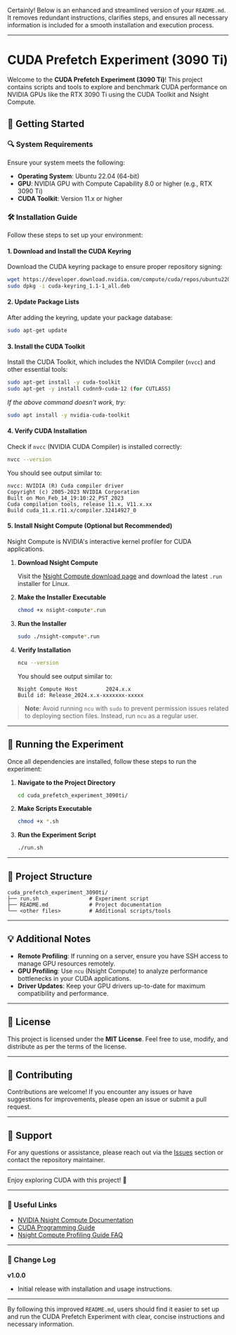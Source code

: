 Certainly! Below is an enhanced and streamlined version of your `README.md`. It removes redundant instructions, clarifies steps, and ensures all necessary information is included for a smooth installation and execution process.

---

# CUDA Prefetch Experiment (3090 Ti)

Welcome to the **CUDA Prefetch Experiment (3090 Ti)**! This project contains scripts and tools to explore and benchmark CUDA performance on NVIDIA GPUs like the RTX 3090 Ti using the CUDA Toolkit and Nsight Compute.

## 🚀 Getting Started

### 🔍 System Requirements

Ensure your system meets the following:

- **Operating System**: Ubuntu 22.04 (64-bit)
- **GPU**: NVIDIA GPU with Compute Capability 8.0 or higher (e.g., RTX 3090 Ti)
- **CUDA Toolkit**: Version 11.x or higher

### 🛠️ Installation Guide

Follow these steps to set up your environment:

#### 1. Download and Install the CUDA Keyring

Download the CUDA keyring package to ensure proper repository signing:

```bash
wget https://developer.download.nvidia.com/compute/cuda/repos/ubuntu2204/x86_64/cuda-keyring_1.1-1_all.deb
sudo dpkg -i cuda-keyring_1.1-1_all.deb
```

#### 2. Update Package Lists

After adding the keyring, update your package database:

```bash
sudo apt-get update
```

#### 3. Install the CUDA Toolkit

Install the CUDA Toolkit, which includes the NVIDIA Compiler (`nvcc`) and other essential tools:

```bash
sudo apt-get install -y cuda-toolkit
sudo apt-get -y install cudnn9-cuda-12 (for CUTLASS)
```

*If the above command doesn't work, try:*

```bash
sudo apt install -y nvidia-cuda-toolkit
```

#### 4. Verify CUDA Installation

Check if `nvcc` (NVIDIA CUDA Compiler) is installed correctly:

```bash
nvcc --version
```

You should see output similar to:

```plaintext
nvcc: NVIDIA (R) Cuda compiler driver
Copyright (c) 2005-2023 NVIDIA Corporation
Built on Mon_Feb_14_19:10:22_PST_2023
Cuda compilation tools, release 11.x, V11.x.xx
Build cuda_11.x.r11.x/compiler.32414927_0
```

#### 5. Install Nsight Compute (Optional but Recommended)

Nsight Compute is NVIDIA's interactive kernel profiler for CUDA applications.

1. **Download Nsight Compute**

   Visit the [Nsight Compute download page](https://developer.nvidia.com/nsight-compute) and download the latest `.run` installer for Linux.

2. **Make the Installer Executable**

   ```bash
   chmod +x nsight-compute*.run
   ```

3. **Run the Installer**

   ```bash
   sudo ./nsight-compute*.run
   ```

4. **Verify Installation**

   ```bash
   ncu --version
   ```

   You should see output similar to:

   ```plaintext
   Nsight Compute Host         2024.x.x
   Build id: Release_2024.x.x-xxxxxxx-xxxxx
   ```

> **Note**: Avoid running `ncu` with `sudo` to prevent permission issues related to deploying section files. Instead, run `ncu` as a regular user.

---

## 🧪 Running the Experiment

Once all dependencies are installed, follow these steps to run the experiment:

1. **Navigate to the Project Directory**

   ```bash
   cd cuda_prefetch_experiment_3090ti/
   ```

2. **Make Scripts Executable**

   ```bash
   chmod +x *.sh
   ```

3. **Run the Experiment Script**

   ```bash
   ./run.sh
   ```

---

## 📂 Project Structure

```
cuda_prefetch_experiment_3090ti/
├── run.sh                # Experiment script
├── README.md             # Project documentation
└── <other files>         # Additional scripts/tools
```

---

## 💡 Additional Notes

- **Remote Profiling**: If running on a server, ensure you have SSH access to manage GPU resources remotely.
- **GPU Profiling**: Use `ncu` (Nsight Compute) to analyze performance bottlenecks in your CUDA applications.
- **Driver Updates**: Keep your GPU drivers up-to-date for maximum compatibility and performance.

---

## 📜 License

This project is licensed under the **MIT License**. Feel free to use, modify, and distribute as per the terms of the license.

---

## 🤝 Contributing

Contributions are welcome! If you encounter any issues or have suggestions for improvements, please open an issue or submit a pull request.

---

## 📧 Support

For any questions or assistance, please reach out via the [Issues](https://github.com/your-repo/issues) section or contact the repository maintainer.

---

Enjoy exploring CUDA with this project! 🎉

---

### 🔗 Useful Links

- [NVIDIA Nsight Compute Documentation](https://developer.nvidia.com/nsight-compute)
- [CUDA Programming Guide](https://docs.nvidia.com/cuda/cuda-c-programming-guide/index.html)
- [Nsight Compute Profiling Guide FAQ](https://docs.nvidia.com/nsight-compute/ProfilingGuide/index.html#faq)

---

### 📝 Change Log

**v1.0.0**  
- Initial release with installation and usage instructions.

---

By following this improved `README.md`, users should find it easier to set up and run the CUDA Prefetch Experiment with clear, concise instructions and necessary information.
